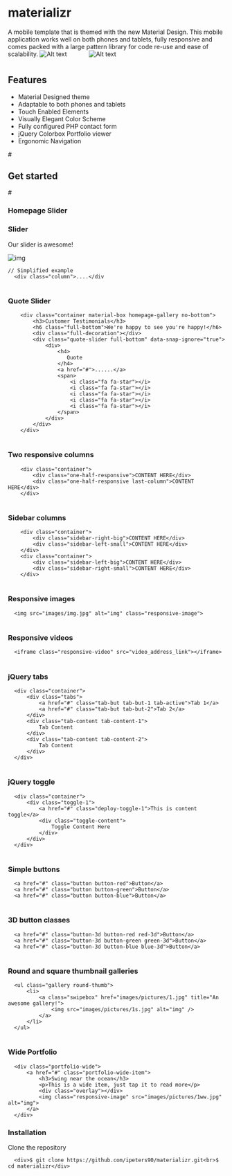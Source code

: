 # materializr

A mobile template that is themed with the new Material Design. This mobile application  works well on both phones and tablets, fully responsive and comes packed with a large pattern library for code re-use and ease of scalability.
![Alt text](/images/mtzr.png?raw=true "Metron screenshot") &#160; &#160; &#160; &#160; &#160; &#160; ![Alt text](/images/side_menu.png?raw=true "Metron screenshot")
# <h2>Features</h2>
<ul>
  <li>Material Designed theme</li>
  <li>Adaptable to both phones and tablets</li>
  <li>Touch Enabled Elements</li>
  <li>Visually Elegant Color Scheme</li>
  <li>Fully configured PHP contact form</li>
  <li>jQuery Colorbox Portfolio viewer</li>
  <li>Ergonomic Navigation</li>
</ul>
# <h2>Get started</h2>
# <h3>Homepage Slider </h3>
        <div class="slider-container material-box full-bottom">
            <div class="homepage-slider">          
                <div>
                    <div class="overlay"></div>
                    <div class="homepage-slider-caption homepage-center-caption">
                        <h3>Slider</h3>
                        <p>Our slider is awesome!</p>
                    </div>
                    <img src="images/pictures/5.jpg" class="responsive-image" alt="img">
                </div>
            </div>
        </div>
            
    // Simplified example
      <div class="column">....</div

# <h3>Quote Slider </h3>

        <div class="container material-box homepage-gallery no-bottom">
            <h3>Customer Testimonials</h3>
            <h6 class="full-bottom">We're happy to see you're happy!</h6>            
            <div class="full-decoration"></div>            
            <div class="quote-slider full-bottom" data-snap-ignore="true">
                <div> 
                    <h4>
                       Quote
                    </h4>
                    <a href="#">......</a>
                    <span>
                        <i class="fa fa-star"></i>
                        <i class="fa fa-star"></i>
                        <i class="fa fa-star"></i>
                        <i class="fa fa-star"></i>
                        <i class="fa fa-star"></i>
                    </span>
                </div>
            </div>
        </div>
# <h3>Two responsive columns </h3>
        <div class="container">
            <div class="one-half-responsive">CONTENT HERE</div>
            <div class="one-half-responsive last-column">CONTENT HERE</div>
        </div>
                
# <h3>Sidebar columns</h3>
        <div class="container">
            <div class="sidebar-right-big">CONTENT HERE</div>
            <div class="sidebar-left-small">CONTENT HERE</div>
        </div>
        <div class="container">
            <div class="sidebar-left-big">CONTENT HERE</div>
            <div class="sidebar-right-small">CONTENT HERE</div>
        </div>
                
# <h3>Responsive images </h3>
      <img src="images/img.jpg" alt="img" class="responsive-image">

# <h3>Responsive videos </h3>
      <iframe class="responsive-video" src="video_address_link"></iframe>

# <h3>jQuery tabs </h3>
      <div class="container">
          <div class="tabs">
              <a href="#" class="tab-but tab-but-1 tab-active">Tab 1</a>
              <a href="#" class="tab-but tab-but-2">Tab 2</a>   
          </div>
          <div class="tab-content tab-content-1">
              Tab Content
          </div>
          <div class="tab-content tab-content-2">
              Tab Content
          </div>
      </div>
      
# <h3>jQuery toggle </h3>
      <div class="container">
          <div class="toggle-1">
              <a href="#" class="deploy-toggle-1">This is content toggle</a>
              <div class="toggle-content">
                  Toggle Content Here
              </div>
          </div>
      </div>
# <h3>Simple buttons </h3>
      <a href="#" class="button button-red">Button</a>
      <a href="#" class="button button-green">Button</a>
      <a href="#" class="button button-blue">Button</a>

# <h3>3D button classes </h3>
      <a href="#" class="button-3d button-red red-3d">Button</a>
      <a href="#" class="button-3d button-green green-3d">Button</a>
      <a href="#" class="button-3d button-blue blue-3d">Button</a>

# <h3>Round and square thumbnail galleries </h3>
      <ul class="gallery round-thumb">
          <li>
              <a class="swipebox" href="images/pictures/1.jpg" title="An awesome gallery!">
                  <img src="images/pictures/1s.jpg" alt="img" />
              </a>
          </li>
      </ul>

# <h3>Wide Portfolio </h3>
      <div class="portfolio-wide">
          <a href="#" class="portfolio-wide-item">
              <h3>Swing near the ocean</h3>
              <p>This is a wide item, just tap it to read more</p>
              <div class="overlay"></div>
              <img class="responsive-image" src="images/pictures/1ww.jpg" alt="img">
          </a>
      </div>
<h3>Installation</h3>

Clone the repository

      <div>$ git clone https://github.com/ipeters90/materializr.git<br>$ cd materializr</div>
